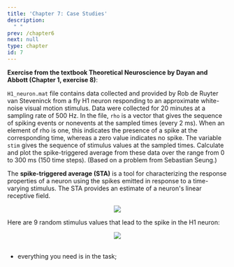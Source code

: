```yaml
---
title: 'Chapter 7: Case Studies'
description:
  " "
prev: /chapter6
next: null
type: chapter
id: 7
---
```


<exercise id="1" title="Spike-triggered average">

**Exercise from the textbook Theoretical Neuroscience by Dayan and Abbott (Chapter 1, exercise 8)**:

`H1_neuron.mat` file contains data collected and provided by Rob de Ruyter van Steveninck from a fly H1 neuron responding to an approximate white-noise visual motion stimulus. Data were collected for 20 minutes at a sampling rate of 500 Hz. In the file, `rho` is a vector that gives the sequence of spiking events or nonevents at the sampled
times (every 2 ms). When an element of rho is one, this indicates the presence of a spike at the corresponding time, whereas a zero value indicates no spike. The variable `stim` gives the sequence of stimulus values at the sampled times. Calculate and plot the spike-triggered average from these data over the range from 0 to 300 ms (150 time
steps). (Based on a problem from Sebastian Seung.)

The **spike-triggered average (STA)** is a tool for characterizing the response properties of a neuron using the spikes emitted in response to a time-varying stimulus. The STA provides an estimate of a neuron's linear receptive field.

<center><img src="cases/sta.png"></center>

Here are 9 random stimulus values that lead to the spike in the H1 neuron:

<center><img src="cases/neuron_resp.png"></center>
<br>
<codeblock id="07_01">

* everything you need is in the task;

</codeblock>

</exercise>
